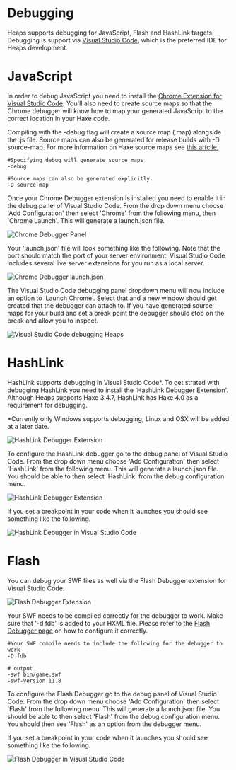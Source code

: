 # Debugging

Heaps supports debugging for JavaScript, Flash and HashLink targets.  Debugging is support via [Visual Studio Code](https://code.visualstudio.com/), which is the preferred IDE for Heaps development.

# JavaScript

In order to debug JavaScript you need to install the [Chrome Extension for Visual Studio Code](https://github.com/Microsoft/vscode-chrome-debug).  You'll also need to create source maps so that the Chrome debugger will know how to map your generated JavaScript to the correct location in your Haxe code.

Compiling with the -debug flag will create a source map (.map) alongside the .js file. Source maps can also be generated for release builds with -D source-map. For more information on Haxe source maps see [this artcile.](https://haxe.org/manual/debugging-source-map.html)

```
#Specifying debug will generate source maps
-debug 

#Source maps can also be generated explicitly.
-D source-map
```

Once your Chrome Debugger extension is installed you need to enable it in the debug panel of Visual Studio Code.  From the drop down menu choose 'Add Configuration' then select 'Chrome' from the following menu, then 'Chrome Launch'.  This will generate a launch.json file.  

![Chrome Debugger Panel](img/debugging/debugconfig.jpg)

Your 'launch.json' file will look something like the following.  Note that the port should match the port of your server environment.  Visual Studio Code includes several live server extensions for you run as a local server.

![Chrome Debugger launch.json](img/debugging/launch.jpg)

The Visual Studio Code debugging panel dropdown menu will now include an option to 'Launch Chrome'.  Select that and a new window should get created that the debugger can attach to.  If you have generated source maps for your build and set a break point the debugger should stop on the break and allow you to inspect.

![Visual Studio Code debugging Heaps](img/debugging/break.jpg)

# HashLink

HashLink supports debugging in Visual Studio Code*.  To get strated with debugging  HashLink you need to install the 'HashLink Debugger Extension'.  Although Heaps supports Haxe 3.4.7, HashLink has Haxe 4.0 as a requirement for debugging.

*Currently only Windows supports debugging, Linux and OSX will be added at a later date.

![HashLink Debugger Extension](img/debugging/hldebuggerext.jpg)

To configure the HashLink debugger go to the debug panel of Visual Studio Code. From the drop down menu choose 'Add Configuration' then select 'HashLink' from the following menu. This will generate a launch.json file. You should be able to then select 'HashLink' from the debug configuration menu.

![HashLink Debugger Extension](img/debugging/debugconfig.jpg)

If you set a breakpoint in your code when it launches you should see something like the following.

![HashLink Debugger in Visual Studio Code](img/debugging/hldebug.jpg)

# Flash

You can debug your SWF files as well via the Flash Debugger extension for Visual Studio Code. 

![Flash Debugger Extension](img/debugging/fdb.jpg)

Your SWF needs to be compiled correctly for the debugger to work.  Make sure that '-d fdb' is added to your HXML file.  Please refer to the [Flash Debugger page](https://github.com/vshaxe/flash-debugger) on how to configure it correctly. 

```
#Your SWF compile needs to include the following for the debugger to work
-D fdb

# output
-swf bin/game.swf
-swf-version 11.8
```

To configure the Flash Debugger go to the debug panel of Visual Studio Code. From the drop down menu choose 'Add Configuration' then select 'Flash' from the following menu. This will generate a launch.json file. You should be able to then select 'Flash' from the debug configuration menu.  You should then see 'Flash' as an option from the debugger menu.

If you set a breakpoint in your code when it launches you should see something like the following.

![Flash Debugger in Visual Studio Code](img/debugging/flashdebug.jpg)




